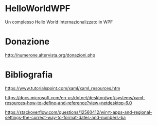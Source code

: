 # HelloWorldWPF
Un complesso Hello World Internazionalizzato in WPF

# Donazione

http://numerone.altervista.org/donazioni.php

# Bibliografia
https://www.tutorialspoint.com/xaml/xaml_resources.htm

https://docs.microsoft.com/en-us/dotnet/desktop/wpf/systems/xaml-resources-how-to-define-and-reference?view=netdesktop-6.0

https://stackoverflow.com/questions/12560412/winrt-apps-and-regional-settings-the-correct-way-to-format-dates-and-numbers-ba
